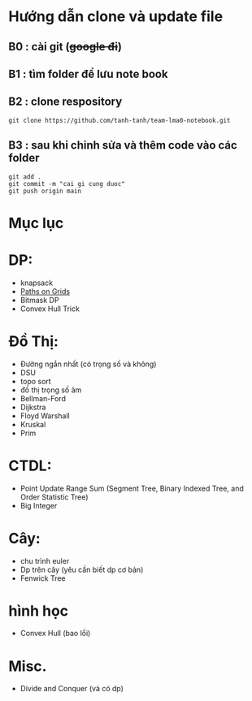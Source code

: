 # Hướng dẫn clone và update file
## B0 : cài git (~~google đi~~)
## B1 : tìm folder để lưu note book
## B2 : clone respository
```
git clone https://github.com/tanh-tanh/team-lma0-notebook.git
```
## B3 : sau khi chỉnh sửa và thêm code vào các folder
```
git add .
git commit -m "cai gi cung duoc"
git push origin main
```
# Mục lục
# DP:
- knapsack
- [Paths on Grids](https://usaco.guide/gold/paths-grids?lang=cpp)
- Bitmask DP
- Convex Hull Trick
# Đồ Thị:
- Đường ngắn nhất (có trọng số và không)
- DSU
- topo sort
- đồ thị trọng số âm
- Bellman-Ford
- Dijkstra
- Floyd Warshall
- Kruskal
- Prim
# CTDL:
- Point Update Range Sum (Segment Tree, Binary Indexed Tree, and Order Statistic Tree)
- Big Integer
# Cây:
- chu trình euler
- Dp trên cây (yêu cần biết dp cơ bản)
- Fenwick Tree
# hình học
- Convex Hull (bao lồi)
# Misc.
- Divide and Conquer (và có dp)